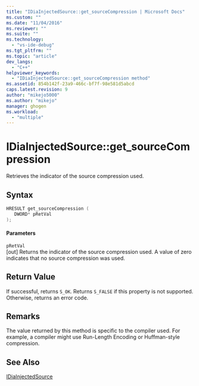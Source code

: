 ```yaml
---
title: "IDiaInjectedSource::get_sourceCompression | Microsoft Docs"
ms.custom: ""
ms.date: "11/04/2016"
ms.reviewer: ""
ms.suite: ""
ms.technology: 
  - "vs-ide-debug"
ms.tgt_pltfrm: ""
ms.topic: "article"
dev_langs: 
  - "C++"
helpviewer_keywords: 
  - "IDiaInjectedSource::get_sourceCompression method"
ms.assetid: 854b142f-23a9-466c-bf7f-98e581d5abcd
caps.latest.revision: 9
author: "mikejo5000"
ms.author: "mikejo"
manager: ghogen
ms.workload: 
  - "multiple"
---
```

# IDiaInjectedSource::get_sourceCompression
Retrieves the indicator of the source compression used.  
  
## Syntax  
  
```C++  
HRESULT get_sourceCompression (   
   DWORD* pRetVal  
);  
```  
  
#### Parameters  
 `pRetVal`  
 [out] Returns the indicator of the source compression used. A value of zero indicates that no source compression was used.  
  
## Return Value  
 If successful, returns `S_OK`. Returns `S_FALSE` if this property is not supported. Otherwise, returns an error code.  
  
## Remarks  
 The value returned by this method is specific to the compiler used. For example, a compiler might use Run-Length Encoding or Huffman-style compression.  
  
## See Also  
 [IDiaInjectedSource](../../debugger/debug-interface-access/idiainjectedsource.md)
